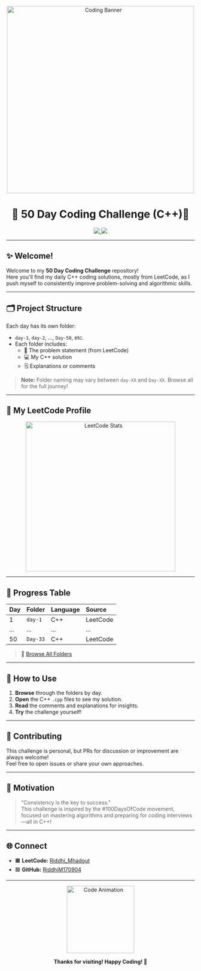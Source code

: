 <!-- Banner GIF -->
<p align="center">
  <img src="https://media.giphy.com/media/26ufnwz3wDUli7GU0/giphy.gif" width="500" alt="Coding Banner"/>
</p>

<h1 align="center">🚩 50 Day Coding Challenge (C++)🚩</h1>

<p align="center">
  <a href="https://leetcode.com/u/Riddhi_Mhadgut/">
    <img src="https://img.shields.io/badge/LeetCode-Profile-orange?style=for-the-badge&logo=leetcode"/>
  </a>
  <a href="https://github.com/RiddhiM170904/50DayChallenge-/stargazers">
    <img src="https://img.shields.io/github/stars/RiddhiM170904/50DayChallenge-?style=for-the-badge"/>
  </a>
</p>

---

## ✨ Welcome!

Welcome to my **50 Day Coding Challenge** repository!  
Here you'll find my daily C++ coding solutions, mostly from LeetCode, as I push myself to consistently improve problem-solving and algorithmic skills.

---

## 🗂️ Project Structure

Each day has its own folder:
- `day-1`, `day-2`, ..., `Day-50`, etc.
- Each folder includes:
  - 📝 The problem statement (from LeetCode)
  - 💻 My C++ solution
  - 🗒️ Explanations or comments

> **Note:** Folder naming may vary between `day-XX` and `Day-XX`. Browse all for the full journey!

---

## 🏅 My LeetCode Profile

<p align="center">
  <a href="https://leetcode.com/u/Riddhi_Mhadgut/">
    <img src="https://leetcode.card.workers.dev/Riddhi_Mhadgut?theme=unicorn&font=baloo&extension=null" alt="LeetCode Stats" width="400"/>
  </a>
</p>

---

## 📅 Progress Table

| Day | Folder     | Language | Source   |
|-----|:----------|:---------|:---------|
| 1   | `day-1`   | C++      | LeetCode |
| ... | ...       | ...      | ...      |
| 50  | `Day-33`  | C++      | LeetCode |

> 📂 [Browse All Folders](https://github.com/RiddhiM170904/50DayChallenge-/tree/main)

---

## 🚀 How to Use

1. **Browse** through the folders by day.
2. **Open** the C++ `.cpp` files to see my solution.
3. **Read** the comments and explanations for insights.
4. **Try** the challenge yourself!

---

## 🤝 Contributing

This challenge is personal, but PRs for discussion or improvement are always welcome!  
Feel free to open issues or share your own approaches.

---

## 🎯 Motivation

> "Consistency is the key to success."  
This challenge is inspired by the #100DaysOfCode movement, focused on mastering algorithms and preparing for coding interviews—all in C++!

---

## 🌐 Connect

- 🟧 **LeetCode:** [Riddhi_Mhadgut](https://leetcode.com/u/Riddhi_Mhadgut/)
- 🟦 **GitHub:** [RiddhiM170904](https://github.com/RiddhiM170904)

---

<p align="center">
  <img src="https://media.giphy.com/media/v1.Y2lkPWVjZjA1ZTQ3ZjZhbWg0ejN2cmd1eGk4MWxkMnE3bnNhZWsxanpnMGNpMGlnNThqbCZlcD12MV9naWZzX3NlYXJjaCZjdD1n/HscDLzkO8EOTmgkhQP/giphy.gif" width="180" alt="Code Animation"/>
</p>

<p align="center">
  <b>Thanks for visiting! Happy Coding! 🚀</b>
</p>
